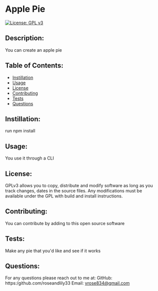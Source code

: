 
  # Apple Pie

  [![License: GPL v3](https://img.shields.io/badge/License-GPLv3-blue.svg)](https://www.gnu.org/licenses/gpl-3.0)

  ## Description:
  You can create an apple pie

  ## Table of Contents:
  - [Instillation](#instillation)
  - [Usage](#usage)
  - [License](#license)
  - [Contributing](#contributing)
  - [Tests](#tests)
  - [Questions](#questions)
  
  ## Instillation: 
  run npm install
 
  ## Usage:
  You use it through a CLI

  ## License:
  GPLv3 allows you to copy, distribute and modify software as long as you track changes, dates in the source files. Any modifications must be available under the GPL with build and install instructions.

  ## Contributing:
  You can contribute by adding to this open source software

  ## Tests:
  Make any pie that you'd like and see if it works

  ## Questions:
  For any questions please reach out to me at:
  GitHub: https:/github.com/roseandlily33
  Email: vrose834@gmail.com
